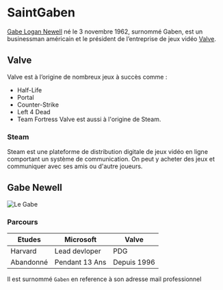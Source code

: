 # SaintGaben
<ins>Gabe Logan Newell</ins> né le 3 novembre 1962, surnommé Gaben, est un businessman américain et le président de l’entreprise de jeux vidéo [Valve](https://fr.wikipedia.org/wiki/Valve_(entreprise)).
## Valve
Valve est à l’origine de nombreux jeux à succès comme :
* Half-Life
* Portal
* Counter-Strike
* Left 4 Dead
* Team Fortress
Valve est aussi à l'origine de Steam.
### Steam
Steam est une plateforme de distribution digitale de jeux vidéo en ligne comportant un système de communication.
On peut y acheter des jeux et communiquer avec ses amis ou d'autre joueurs.
## Gabe Newell
![Le Gabe](https://upload.wikimedia.org/wikipedia/commons/2/21/Gabe_Newell_can_haz_WoW%3F_%282472952840%29.jpg "Gaben")
### Parcours
|Etudes|Microsoft|Valve|
|---|---|---|
|Harvard|Lead devloper|PDG|
|Abandonné|Pendant 13 Ans|Depuis 1996|


Il est surnommé `Gaben` en reference à son adresse mail professionnel
